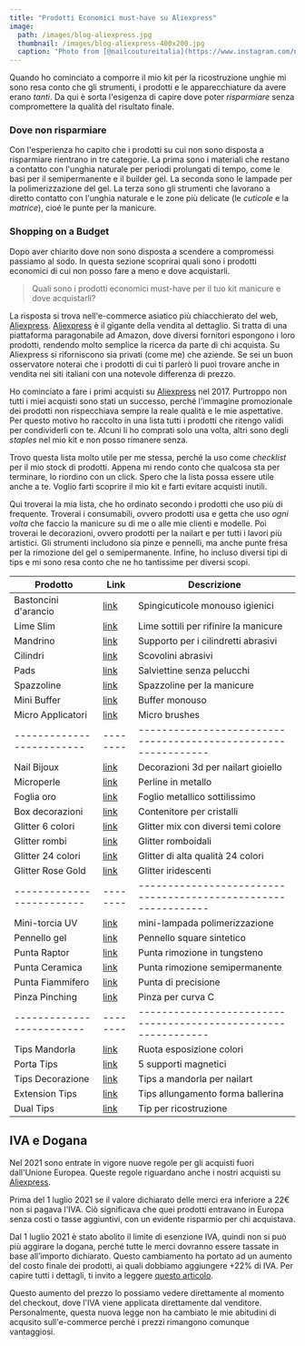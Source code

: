 ```yaml
---
title: "Prodotti Economici must-have su Aliexpress"
image: 
  path: /images/blog-aliexpress.jpg
  thumbnail: /images/blog-aliexpress-400x200.jpg
  caption: "Photo from [@nailcoutureitalia](https://www.instagram.com/nailcoutureitalia/)"
---
```

Quando ho cominciato a comporre il mio kit per la ricostruzione unghie mi sono resa conto che gli strumenti, i prodotti e le apparecchiature da avere erano *tanti*. Da qui è sorta l'esigenza di capire dove poter  *risparmiare* senza compromettere la qualità del risultato finale. 

### Dove non risparmiare
Con l'esperienza ho capito che i prodotti su cui non sono disposta a risparmiare rientrano in tre categorie. La prima sono i materiali che restano a contatto con l'unghia naturale per periodi prolungati di tempo, come le basi per il semipermanente e il builder gel. La seconda sono le lampade per la polimerizzazione del gel. La terza sono gli strumenti che lavorano a diretto contatto con l'unghia naturale e le zone più delicate (le *cuticole* e la *matrice*), cioé le punte per la manicure.

### Shopping on a Budget
Dopo aver chiarito dove non sono disposta a scendere a compromessi passiamo al sodo. In questa sezione scoprirai quali sono i prodotti economici di cui non posso fare a meno e dove acquistarli. 

> Quali sono i prodotti economici must-have per il tuo kit manicure e dove acquistarli?

La risposta si trova nell'e-commerce asiatico più chiacchierato del web, [Aliexpress](https://s.click.aliexpress.com/e/_9gFQ5X). [Aliexpress](https://s.click.aliexpress.com/e/_9gFQ5X) è il gigante della vendita al dettaglio. Si tratta di una piattaforma paragonabile ad Amazon, dove diversi fornitori espongono i loro prodotti, rendendo molto semplice la ricerca da parte di chi acquista. Su Aliexpress si riforniscono sia privati (come me) che aziende. Se sei un buon osservatore noterai che i prodotti di cui ti parlerò li puoi trovare anche in vendita nei siti italiani con una notevole differenza di prezzo.

Ho cominciato a fare i primi acquisti su [Aliexpress](https://s.click.aliexpress.com/e/_9gFQ5X) nel 2017. Purtroppo non tutti i miei acquisti sono stati un successo, perché l'immagine promozionale dei prodotti non rispecchiava sempre la reale qualità e le mie aspettative. Per questo motivo ho raccolto in una lista tutti i prodotti che ritengo validi per condividerli con te. Alcuni li ho comprati solo una volta, altri sono degli *staples* nel mio kit e non posso rimanere senza. 

Trovo questa lista molto utile per me stessa, perché la uso come *checklist* per il mio stock di prodotti. Appena mi rendo conto che qualcosa sta per terminare, lo riordino con un click. 
Spero che la lista possa essere utile anche a te. Voglio farti scoprire il mio kit e farti evitare acquisti inutili. 

Qui troverai la mia lista, che ho ordinato secondo i prodotti che uso più di frequente. Troverai i consumabili, ovvero prodotti usa e getta che uso *ogni volta* che faccio la manicure su di me o alle mie clienti e modelle. Poi troverai le decorazioni, ovvero prodotti per la nailart e per tutti i lavori più artistici. Gli strumenti includono sia pinze e pennelli, ma anche punte fresa per la rimozione del gel o semipermanente. Infine, ho incluso diversi tipi di tips e mi sono resa conto che ne ho tantissime per diversi scopi.

| Prodotto       | Link | Descrizione                                                             |
|-------------------------|--------|--------------------------------------------------------------|
| Bastoncini d'arancio | [link](https://s.click.aliexpress.com/e/_9xTxf9) | Spingicuticole monouso igienici           |
| Lime Slim | [link](https://s.click.aliexpress.com/e/_97RpEO) | Lime sottili per rifinire la manicure
| Mandrino | [link](https://s.click.aliexpress.com/e/_AO9O7a) | Supporto per i cilindretti abrasivi |
| Cilindri | [link](https://s.click.aliexpress.com/e/_9fb6rE ) | Scovolini abrasivi |
| Pads | [link](https://s.click.aliexpress.com/e/_9jnuMb)   | Salviettine senza pelucchi |
| Spazzoline | [link](https://s.click.aliexpress.com/e/_AZrUY7) | Spazzoline per la manicure                          |
| Mini Buffer | [link](https://s.click.aliexpress.com/e/_A1IoOR) | Buffer monouso                          |
| Micro Applicatori | [link](https://s.click.aliexpress.com/e/_9fexMO) | Micro brushes|
|-------------------------|--------|--------------------------------------------------------------|
| Nail Bijoux | [link](https://s.click.aliexpress.com/e/_d8crDup) | Decorazioni 3d per nailart gioiello|
| Microperle | [link](https://s.click.aliexpress.com/e/_Ae8ERI )   | Perline in metallo  |
| Foglia oro| [link](https://s.click.aliexpress.com/e/_AdbQCE ) | Foglio metallico sottilissimo                          |
| Box  decorazioni | [link](https://s.click.aliexpress.com/e/_A2DbL5  ) | Contenitore per cristalli|
| Glitter 6 colori | [link](https://s.click.aliexpress.com/e/_Attqpd  ) | Glitter mix con diversi temi colore                          |
| Glitter rombi | [link](https://s.click.aliexpress.com/e/_A2DbL5  ) | Glitter romboidali |
| Glitter 24 colori | [link](https://s.click.aliexpress.com/e/_9fISLN) |Glitter di alta qualità 24  colori          |
| Glitter Rose Gold| [link](https://s.click.aliexpress.com/e/_ArzijZ ) | Glitter iridescenti|
|-------------------------|--------|--------------------------------------------------------------|
| Mini-torcia UV | [link](https://s.click.aliexpress.com/e/_AVF942) | mini-lampada polimerizzazione|
| Pennello gel | [link](https://s.click.aliexpress.com/e/_AkfM5U)   | Pennello square sintetico  |
| Punta Raptor| [link](https://s.click.aliexpress.com/e/_9jRCS4 ) | Punta rimozione in tungsteno                    |
| Punta Ceramica| [link](https://s.click.aliexpress.com/e/_AKy1Zx  ) | Punta rimozione semipermanente|
| Punta Fiammifero | [link](https://s.click.aliexpress.com/e/_AWgVZu ) | Punta di precisione                    |
| Pinza Pinching | [link](https://s.click.aliexpress.com/e/_AYWPIf ) | Pinza per curva C |
|-------------------------|--------|--------------------------------------------------------------|
| Tips Mandorla | [link](https://s.click.aliexpress.com/e/_AOJYdV) | Ruota esposizione colori|
| Porta Tips | [link](https://s.click.aliexpress.com/e/_9Anhdp)   | 5 supporti magnetici  |
| Tips Decorazione | [link](https://s.click.aliexpress.com/e/_99VNdp) | Tips a mandorla per nailart|
| Extension Tips | [link](https://s.click.aliexpress.com/e/_d7cpdSv ) | Tips allungamento forma ballerina|
| Dual Tips  | [link](https://s.click.aliexpress.com/e/_A8S251) | Tip per ricostruzione                    |

## IVA e Dogana
Nel 2021 sono entrate in vigore nuove regole per gli acquisti fuori dall'Unione Europea. Queste regole riguardano anche i nostri acquisti su [Aliexpress](https://s.click.aliexpress.com/e/_9gFQ5X). 

Prima del 1 luglio 2021 se il valore dichiarato delle merci era inferiore a 22€ non si pagava l'IVA. Ciò significava che quei prodotti entravano in Europa senza costi o tasse aggiuntivi, con un evidente risparmio per chi acquistava.

Dal 1 luglio 2021 è stato abolito il limite di esenzione IVA, quindi non si può più aggirare la dogana, perché tutte le merci dovranno essere tassate in base all’importo dichiarato. Questo cambiamento ha portato ad un aumento del costo finale dei prodotti, ai quali dobbiamo aggiungere +22% di IVA.
Per capire tutti i dettagli, ti invito a leggere [questo articolo](https://techboom.net/aliexpress-iva-e-dogana-da-luglio-2021-come-ordinare/).

Questo aumento del prezzo lo possiamo vedere direttamente al momento del checkout, dove l'IVA viene applicata direttamente dal venditore. Personalmente, questa nuova legge non ha cambiato le mie abitudini di acqusito sull'e-commerce perché i prezzi rimangono comunque vantaggiosi. 



